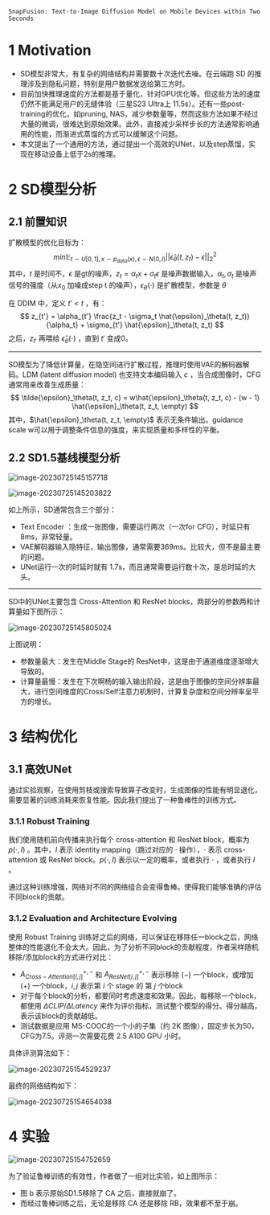 `SnapFusion: Text-to-Image Diffusion Model on Mobile Devices within Two Seconds`



# 1 Motivation

- SD模型非常大，有复杂的网络结构并需要数十次迭代去噪。在云端跑 SD 的推理涉及到隐私问题，特别是用户数据发送给第三方时。
- 目前加快推理速度的方法都是基于量化，针对GPU优化等。但这些方法的速度仍然不能满足用户的无缝体验（三星S23 Ultra上 11.5s）。还有一些post-training的优化，如pruning, NAS，减少参数量等，然而这些方法如果不经过大量的微调，很难达到原始效果。此外，直接减少采样步长的方法通常影响通用的性能，而渐进式蒸馏的方式可以缓解这个问题。
- 本文提出了一个通用的方法，通过提出一个高效的UNet，以及step蒸馏，实现在移动设备上低于2s的推理。

# 2 SD模型分析

## 2.1 前置知识

扩散模型的优化目标为：
$$
min \mathbb{E}_{t \sim U[0, 1], x\sim p_{data}(x), \epsilon \sim N(0, I)} ||\hat{\epsilon}_\theta(t, z_t) - \epsilon||_2^2
$$
其中，$t$ 是时间不，$\epsilon$ 是gt的噪声，$z_t = \alpha_t x + \sigma_t \epsilon$ 是噪声数据输入，$\alpha_t, \sigma_t$ 是噪声信号的强度（从$x_0$ 加噪成step t 的噪声），$\epsilon_\theta(\cdot)$ 是扩散模型，参数是 $\theta$ 

在 DDIM 中，定义 $t' \lt t$ ，有：
$$
z_{t'} = \alpha_{t'} \frac{z_t - \sigma_t \hat{\epsilon}_\theta(t, z_t)}{\alpha_t} + \sigma_{t'} \hat{\epsilon}_\theta(t, z_t)
$$
 之后，$z_{t'}$ 再喂给 $\hat{\epsilon}_\theta(\cdot)$ ，直到 $t'$ 变成0。

---

SD模型为了降低计算量，在隐空间进行扩散过程，推理时使用VAE的解码器解码。LDM (latent diffusion model) 也支持文本编码输入 $c$ ，当合成图像时，CFG通常用来改善生成质量：
$$
\tilde{\epsilon}_\theta(t, z_t, c) = w\hat{\epsilon}_\theta(t, z_t, c) - (w - 1) \hat{\epsilon}_\theta(t, z_t, \empty)
$$
其中，$\hat{\epsilon}_\theta(t, z_t, \empty)$ 表示无条件输出。guidance scale w可以用于调整条件信息的强度，来实现质量和多样性的平衡。

## 2.2 SD1.5基线模型分析

![image-20230725145157718](imgs/19-SnapFusion/image-20230725145157718.png)

![image-20230725145203822](imgs/19-SnapFusion/image-20230725145203822.png)

如上所示，SD通常包含三个部分：

- Text Encoder ：生成一张图像，需要运行两次（一次for CFG），时延只有 8ms，非常轻量。
- VAE解码器输入隐特征，输出图像，通常需要369ms。比较大，但不是最主要的问题。
- UNet运行一次的时延时就有 1.7s，而且通常需要运行数十次，是总时延的大头。

---

SD中的UNet主要包含 Cross-Attention 和 ResNet blocks，两部分的参数两和计算量如下图所示：

![image-20230725145805024](imgs/19-SnapFusion/image-20230725145805024.png)

上图说明：

- 参数量最大：发生在Middle Stage的 ResNet中，这是由于通道维度逐渐增大导致的。
- 计算量最慢：发生在下次啊杨的输入输出阶段，这是由于图像的空间分辨率最大，进行空间维度的Cross/Self注意力机制时，计算复杂度和空间分辨率呈平方的增长。

# 3 结构优化

## 3.1 高效UNet

通过实验观察，在使用剪枝或搜索导致算子改变时，生成图像的性能有明显退化，需要显著的训练消耗来恢复性能。因此我们提出了一种鲁棒性的训练方式。

### 3.1.1 Robust Training

我们使用随机前向传播来执行每个 cross-attention 和 ResNet block，概率为 $p(\cdot, I)$ 。其中，$I$ 表示 identity mapping（跳过对应的 $\cdot$  操作），$\cdot$ 表示 cross-attention 或 ResNet block。$p(\cdot, I)$ 表示以一定的概率，或者执行 $\cdot$ ，或者执行 $I$ 。

通过这种训练增强，网络对不同的网络组合会变得鲁棒。使得我们能够准确的评估不同block的贡献。

### 3.1.2 Evaluation and Architecture Evolving 

使用 Robust Training 训练好之后的网络，可以保证在移除任一block之后，网络整体的性能退化不会太大。因此，为了分析不同block的贡献程度，作者采样随机移除/添加block的方式进行对比：

- $A_{Cross-Attention[i,j]}^{+,-}$ 和 $A_{ResNet[i,j]}^{+,-}$ 表示移除 ($-$) 一个block，或增加 ($+$) 一个block，$i,j$ 表示第 $i$ 个 stage 的 第 $j$ 个block
- 对于每个block的分析，都要同时考虑速度和效果。因此，每移除一个block，都使用 $\Delta CLIP / \Delta Latency$ 来作为评价指标，测试整个模型的得分。得分越高，表示该block的贡献越低。
- 测试数据是应用 MS-COOC的一个小的子集（约 2K 图像），固定步长为50，CFG为7.5。评测一次需要花费 2.5 A100 GPU 小时。

具体评测算法如下：

![image-20230725154529237](imgs/19-SnapFusion/image-20230725154529237.png)

最终的网络结构如下：

![image-20230725154654038](imgs/19-SnapFusion/image-20230725154654038.png)

# 4 实验

![image-20230725154752659](imgs/19-SnapFusion/image-20230725154752659.png)

为了验证鲁棒训练的有效性，作者做了一组对比实验，如上图所示：

- 图 b 表示原始SD1.5移除了 CA 之后，直接就崩了。
- 而经过鲁棒训练之后，无论是移除 CA 还是移除 RB，效果都不至于崩。